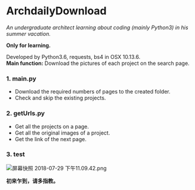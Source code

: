 # ArchdailyDownload
*An undergraduate architect learning about coding (mainly Python3) in his summer vacation.*<br>

**Only for learning.**<br>

Developed by Python3.6, requests, bs4 in OSX 10.13.6.<br>
**Main function:** Download the pictures of each project on the search page.<br>
### 1. main.py<br>
* Download the required numbers of pages to the created folder.<br>
* Check and skip the existing projects.<br>
### 2. getUrls.py<br>
* Get all the projects on a page.<br>
* Get all the original images of a project.<br>
* Get the link of the next page.<br>
### 3. test<br>
![屏幕快照 2018-07-29 下午11.09.42.png](https://i.loli.net/2018/07/29/5b5dd8f8bf5c2.png)

**初来乍到，请多指教。**

